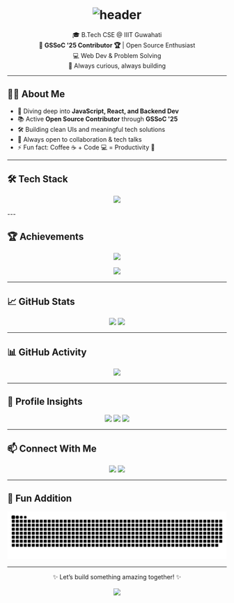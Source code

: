 <!-- Header with Typing Animation -->
<h1 align="center">
  <img src="https://capsule-render.vercel.app/api?type=waving&color=0:ff6ec4,100:7873f5&height=200&section=header&text=Hey%20there!%20I'm%20Prateek%20👋&fontSize=40&fontColor=fff&animation=fadeIn&fontAlignY=35" alt="header" />
</h1>

<p align="center">
  🎓 B.Tech CSE @ IIIT Guwahati <br>  
  🌱 <b>GSSoC '25 Contributor 🏆</b> | Open Source Enthusiast <br>  
  💻 Web Dev & Problem Solving <br>  
  🚀 Always curious, always building  
</p>  

---

## 👨‍💻 About Me  
- 🧠 Diving deep into **JavaScript, React, and Backend Dev**  
- 📚 Active **Open Source Contributor** through <b>GSSoC '25</b>  
- 🛠️ Building clean UIs and meaningful tech solutions  
- 💬 Always open to collaboration & tech talks  
- ⚡ Fun fact: Coffee ☕ + Code 💻 = Productivity 🚀  

---

## 🛠️ Tech Stack  

<p align="center">
  <img src="https://skillicons.dev/icons?i=html,css,js,java,mysql,git,github,react,nodejs,express,vscode,figma" />
</p>
---

## 🏆 Achievements  

<p align="center">
  <img src="https://github-profile-trophy.vercel.app/?username=prateekiiitg56&theme=discord&no-frame=true&no-bg=true&margin-w=15&margin-h=15" />
</p>

<p align="center">
  <img src="https://img.shields.io/badge/GSSoC'25-Contributor-orange?style=for-the-badge&logo=opensourceinitiative&logoColor=white" />
</p>

---

## 📈 GitHub Stats  

<!-- <p align="center">
  <img src="https://streak-stats.demolab.com?user=prateekiiitg56&theme=tokyonight&hide_border=true" alt="GitHub Streak" />
</p> -->

<p align="center">
  <img src="https://github-readme-stats.vercel.app/api?username=prateekiiitg56&show_icons=true&theme=tokyonight&hide_border=true" height="160px"/>  
  <img src="https://github-readme-stats.vercel.app/api/top-langs/?username=prateekiiitg56&layout=compact&theme=tokyonight&hide_border=true" height="160px"/>  
</p>

---

## 📊 GitHub Activity  

<p align="center">
  <img src="https://github-readme-activity-graph.vercel.app/graph?username=prateekiiitg56&theme=tokyo-night&hide_border=true" />
</p>

---

## 📡 Profile Insights  

<p align="center">
  <img src="https://komarev.com/ghpvc/?username=prateekiiitg56&label=Profile+Views&color=blueviolet&style=flat-square" /> 
  <img src="https://img.shields.io/github/followers/prateekiiitg56?style=flat-square&color=brightgreen" />
  <img src="https://img.shields.io/github/stars/prateekiiitg56?style=flat-square&color=yellow" />
</p>

---

## 📫 Connect With Me  

<p align="center">
  <a href="https://www.linkedin.com/in/prateekiiitg56/"><img src="https://img.shields.io/badge/-LinkedIn-blue?logo=linkedin&style=for-the-badge" /></a>
  <a href="mailto:ps332927@gmail.com"><img src="https://img.shields.io/badge/-Gmail-D14836?logo=gmail&style=for-the-badge&logoColor=white" /></a>
</p>

---

## 🐍 Fun Addition  

<p align="center">
  <img src="https://github.com/Platane/snk/raw/output/github-contribution-grid-snake.svg" alt="snake animation"/>
</p>

---

<p align="center">
  ✨ Let’s build something amazing together! ✨ <br><br>
  <img src="https://media.giphy.com/media/qgQUggAC3Pfv687qPC/giphy.gif" width="300"/>
</p>
